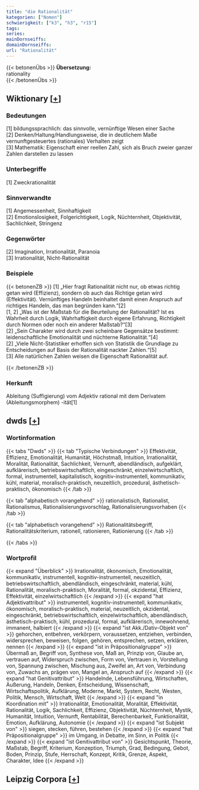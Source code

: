 ```yaml
---
title: "die Rationalität"
kategorien: ["Nomen"]
schwierigkeit: ["k3", "h3", "r15"]
tags:
series:
mainDornseiffs:
domainDornseiffs:
url: "Rationalität"
---
```


{{< betonenÜbs >}}
**Übersetzung:**  
rationality  
{{< /betonenÜbs >}}

## Wiktionary [[+](https://de.wiktionary.org/wiki/Rationalität)]

### Bedeutungen
[1] bildungssprachlich: das sinnvolle, vernünftige Wesen einer Sache  
[2] Denken/Haltung/Handlungsweise, die in deutlichem Maße vernunftgesteuertes (rationales) Verhalten zeigt  
[3] Mathematik: Eigenschaft einer reellen Zahl, sich als Bruch zweier ganzer Zahlen darstellen zu lassen  

### Unterbegriffe
[1] Zweckrationalität  

### Sinnverwandte
[1] Angemessenheit, Sinnhaftigkeit  
[2] Emotionslosigkeit, Folgerichtigkeit, Logik, Nüchternheit, Objektivität, Sachlichkeit, Stringenz  

### Gegenwörter
[2] Imagination, Irrationalität, Paranoia  
[3] Irrationalität, Nicht-Rationalität  

### Beispiele
{{< betonenZB >}}
[1] „Hier fragt Rationalität nicht nur, ob etwas richtig getan wird (Effizienz), sondern ob auch das Richtige getan wird (Effektivität). Vernünftiges Handeln beinhaltet damit einen Anspruch auf richtiges Handeln, das man begründen kann.“[2]  
[1, 2] „Was ist der Maßstab für die Beurteilung der Rationalität? Ist es Wahrheit durch Logik, Wahrhaftigkeit durch eigene Erfahrung, Richtigkeit durch Normen oder noch ein anderer Maßstab?“[3]  
[2] „Sein Charakter wird durch zwei scheinbare Gegensätze bestimmt: leidenschaftliche Emotionalität und nüchterne Rationalität.“[4]  
[2] „Viele Nicht-Statistiker erhoffen sich von Statistik die Grundlage zu Entscheidungen auf Basis der Rationalität nackter Zahlen.“[5]  
[3] Alle natürlichen Zahlen weisen die Eigenschaft Rationalität auf.  

{{< /betonenZB >}}
### Herkunft
Ableitung (Suffigierung) vom Adjektiv rational mit dem Derivatem (Ableitungsmorphem) -ität[1]  



## dwds [[+](https://www.dwds.de/wb/Rationalität)]

### Wortinformation
{{< tabs "Dwds" >}}
{{< tab "Typische Verbindungen" >}}
Effektivität, Effizienz, Emotionalität, Humanität, Höchstmaß, Intuition, Irrationalität, Moralität, Rationalität, Sachlichkeit, Vernunft, abendländisch, aufgeklärt, aufklärerisch, betriebswirtschaftlich, eingeschränkt, einzelwirtschaftlich, formal, instrumentell, kapitalistisch, kognitiv-instrumentell, kommunikativ, kühl, material, moralisch-praktisch, neuzeitlich, prozedural, ästhetisch-praktisch, ökonomisch
{{< /tab >}}

{{< tab "alphabetisch vorangehend" >}}
rationalistisch, Rationalist, Rationalismus, Rationalisierungsvorschlag, Rationalisierungsvorhaben
{{< /tab >}}

{{< tab "alphabetisch vorangehend" >}}
Rationalitätsbegriff, Rationalitätskriterium, rationell, rationieren, Rationierung
{{< /tab >}}

{{< /tabs >}}

### Wortprofil
{{< expand "Überblick" >}} Irrationalität, ökonomisch, Emotionalität, kommunikativ, instrumentell, kognitiv-instrumentell, neuzeitlich, betriebswirtschaftlich, abendländisch, eingeschränkt, material, kühl, Rationalität, moralisch-praktisch, Moralität, formal, okzidental, Effizienz, Effektivität, einzelwirtschaftlich {{< /expand >}}
{{< expand "hat Adjektivattribut" >}} instrumentell, kognitiv-instrumentell, kommunikativ, ökonomisch, moralisch-praktisch, material, neuzeitlich, okzidental, eingeschränkt, betriebswirtschaftlich, einzelwirtschaftlich, abendländisch, ästhetisch-praktisch, kühl, prozedural, formal, aufklärerisch, innewohnend, immanent, halbiert {{< /expand >}}
{{< expand "ist Akk./Dativ-Objekt von" >}} gehorchen, entbehren, verkörpern, voraussetzen, entziehen, verbinden, widersprechen, beweisen, folgen, gehören, entsprechen, setzen, erklären, nennen {{< /expand >}}
{{< expand "ist in Präpositionalgruppe" >}} Übermaß an, Begriff von, Synthese von, Maß an, Prinzip von, Glaube an, vertrauen auf, Widerspruch zwischen, Form von, Vertrauen in, Vorstellung von, Spannung zwischen, Mischung aus, Zweifel an, Art von, Verbindung von, Zuwachs an, prägen von, Mangel an, Anspruch auf {{< /expand >}}
{{< expand "hat Genitivattribut" >}} Handelnde, Lebensführung, Wirtschaften, Äußerung, Handeln, Denken, Entscheidung, Wissenschaft, Wirtschaftspolitik, Aufklärung, Moderne, Markt, System, Recht, Westen, Politik, Mensch, Wirtschaft, Welt {{< /expand >}}
{{< expand "in Koordination mit" >}} Irrationalität, Emotionalität, Moralität, Effektivität, Rationalität, Logik, Sachlichkeit, Effizienz, Objektivität, Nüchternheit, Mystik, Humanität, Intuition, Vernunft, Rentabilität, Berechenbarkeit, Funktionalität, Emotion, Aufklärung, Autonomie {{< /expand >}}
{{< expand "ist Subjekt von" >}} siegen, stecken, führen, bestehen {{< /expand >}}
{{< expand "hat Präpositionalgruppe" >}} im Umgang, in Debatte, im Sinn, in Politik {{< /expand >}}
{{< expand "ist Genitivattribut von" >}} Gesichtspunkt, Theorie, Maßstab, Begriff, Kriterium, Konzeption, Triumph, Grad, Bedingung, Gebot, Boden, Prinzip, Stufe, Herrschaft, Konzept, Kritik, Grenze, Aspekt, Charakter, Idee {{< /expand >}}

## Leipzig Corpora [[+](https://corpora.uni-leipzig.de/en/res?word=Rationalität&corpusId=deu_newscrawl-public_2018)]

